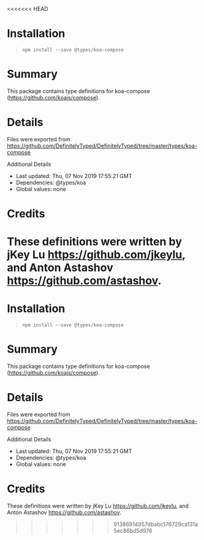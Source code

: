 <<<<<<< HEAD
# Installation
> `npm install --save @types/koa-compose`

# Summary
This package contains type definitions for koa-compose (https://github.com/koajs/compose).

# Details
Files were exported from https://github.com/DefinitelyTyped/DefinitelyTyped/tree/master/types/koa-compose

Additional Details
 * Last updated: Thu, 07 Nov 2019 17:55:21 GMT
 * Dependencies: @types/koa
 * Global values: none

# Credits
These definitions were written by jKey Lu <https://github.com/jkeylu>, and Anton Astashov <https://github.com/astashov>.
=======
# Installation
> `npm install --save @types/koa-compose`

# Summary
This package contains type definitions for koa-compose (https://github.com/koajs/compose).

# Details
Files were exported from https://github.com/DefinitelyTyped/DefinitelyTyped/tree/master/types/koa-compose

Additional Details
 * Last updated: Thu, 07 Nov 2019 17:55:21 GMT
 * Dependencies: @types/koa
 * Global values: none

# Credits
These definitions were written by jKey Lu <https://github.com/jkeylu>, and Anton Astashov <https://github.com/astashov>.
>>>>>>> 91386914957dbabc176729ca131a5ec86bd5d976
